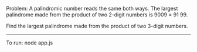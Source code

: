 Problem:
A palindromic number reads the same both ways. The largest palindrome made from the product of two 2-digit numbers is 9009 = 91 99.

Find the largest palindrome made from the product of two 3-digit numbers.

*****
To run: node app.js